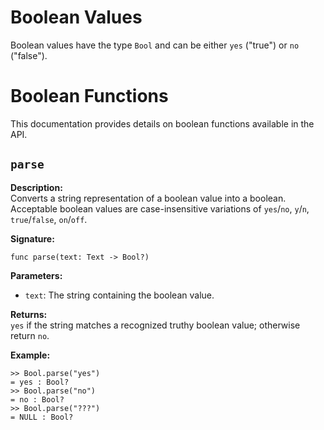 # Boolean Values

Boolean values have the type `Bool` and can be either `yes` ("true") or `no`
("false").

# Boolean Functions

This documentation provides details on boolean functions available in the API.

## `parse`

**Description:**  
Converts a string representation of a boolean value into a boolean. Acceptable
boolean values are case-insensitive variations of `yes`/`no`, `y`/`n`,
`true`/`false`, `on`/`off`.

**Signature:**  
```tomo
func parse(text: Text -> Bool?)
```

**Parameters:**

- `text`: The string containing the boolean value.

**Returns:**  
`yes` if the string matches a recognized truthy boolean value; otherwise return `no`.

**Example:**  
```tomo
>> Bool.parse("yes")
= yes : Bool?
>> Bool.parse("no")
= no : Bool?
>> Bool.parse("???")
= NULL : Bool?
```
